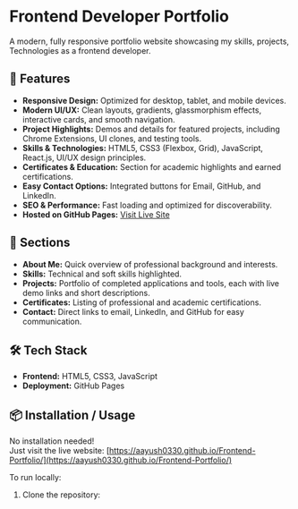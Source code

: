 # Frontend Developer Portfolio

A modern, fully responsive portfolio website showcasing my skills, projects, Technologies as a frontend developer.

## 🚀 Features

- **Responsive Design:** Optimized for desktop, tablet, and mobile devices.
- **Modern UI/UX:** Clean layouts, gradients, glassmorphism effects, interactive cards, and smooth navigation.
- **Project Highlights:** Demos and details for featured projects, including Chrome Extensions, UI clones, and testing tools.
- **Skills & Technologies:** HTML5, CSS3 (Flexbox, Grid), JavaScript, React.js, UI/UX design principles.
- **Certificates & Education:** Section for academic highlights and earned certifications.
- **Easy Contact Options:** Integrated buttons for Email, GitHub, and LinkedIn.
- **SEO & Performance:** Fast loading and optimized for discoverability.
- **Hosted on GitHub Pages:** [Visit Live Site](https://aayush0330.github.io/Frontend-Portfolio/)

## 📂 Sections

- **About Me:** Quick overview of professional background and interests.
- **Skills:** Technical and soft skills highlighted.
- **Projects:** Portfolio of completed applications and tools, each with live demo links and short descriptions.
- **Certificates:** Listing of professional and academic certifications.
- **Contact:** Direct links to email, LinkedIn, and GitHub for easy communication.

## 🛠️ Tech Stack

- **Frontend:** HTML5, CSS3, JavaScript
- **Deployment:** GitHub Pages

## 📦 Installation / Usage

No installation needed!  
Just visit the live website: [https://aayush0330.github.io/Frontend-Portfolio/](https://aayush0330.github.io/Frontend-Portfolio/)

To run locally:
1. Clone the repository:
